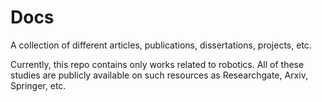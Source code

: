 # Docs
A collection of different articles, publications, dissertations, projects, etc.

Currently, this repo contains only works related to robotics. All of these studies are publicly available on such resources as 
Researchgate, Arxiv, Springer, etc.
